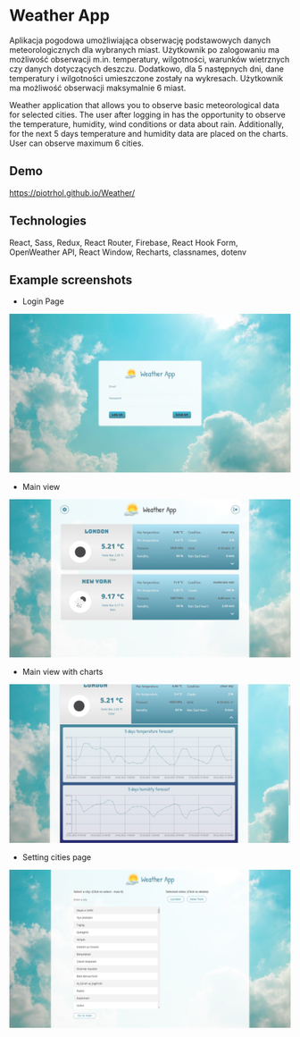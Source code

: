 # Weather App

Aplikacja pogodowa umożliwiająca obserwację podstawowych danych meteorologicznych dla wybranych miast. Użytkownik po zalogowaniu ma możliwość obserwacji m.in. temperatury, wilgotności, warunków wietrznych czy danych dotyczących deszczu. Dodatkowo, dla 5 następnych dni, dane temperatury i wilgotności umieszczone zostały na wykresach. Użytkownik ma możliwość obserwacji maksymalnie 6 miast.

Weather application that allows you to observe basic meteorological data for selected cities. The user after logging in has the opportunity to observe the temperature, humidity, wind conditions or data about rain. Additionally, for the next 5 days temperature and humidity data are placed on the charts. User can observe maximum 6 cities.

## Demo

https://piotrhol.github.io/Weather/


## Technologies

React, Sass, Redux, React Router, Firebase, React Hook Form, OpenWeather API, React Window, Recharts, classnames, dotenv

## Example screenshots

- Login Page

<img src="src/assets/screenshot1.png" />

- Main view

<img src="src/assets/screenshot2.png" />

- Main view with charts

<img src="src/assets/screenshot3.png" />

- Setting cities page

<img src="src/assets/screenshot4.png" />
